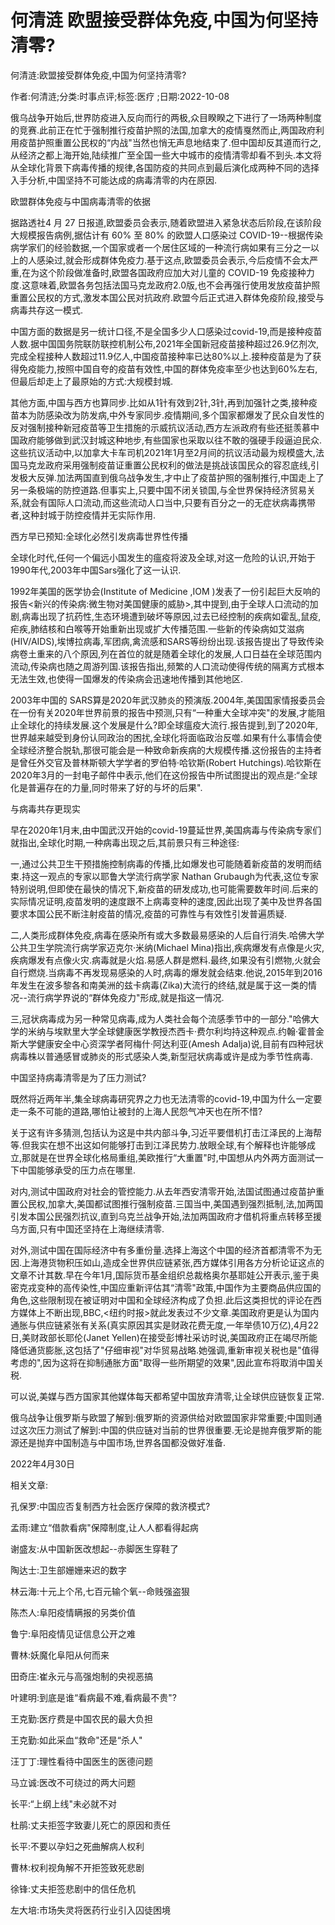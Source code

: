 # 何清涟  欧盟接受群体免疫,中国为何坚持清零?    
    
何清涟:欧盟接受群体免疫,中国为何坚持清零?    
作者:何清涟;分类:时事点评;标签:医疗 ;日期:2022-10-08    
俄乌战争开始后,世界防疫进入反向而行的两极,众目睽睽之下进行了一场两种制度的竞赛.此前正在忙于强制推行疫苗护照的法国,加拿大的疫情戛然而止,两国政府利用疫苗护照重置公民权的“内战"当然也悄无声息地结束了.但中国却反其道而行之,从经济之都上海开始,陆续推广至全国一些大中城市的疫情清零却看不到头.本文将从全球化背景下病毒传播的规律,各国防疫的共同点到最后演化成两种不同的选择入手分析,中国坚持不可能达成的病毒清零的内在原因.    
欧盟群体免疫与中国病毒清零的依据    
据路透社4 月 27 日报道,欧盟委员会表示,随着欧盟进入紧急状态后阶段,在该阶段大规模报告病例,据估计有 60% 至 80% 的欧盟人口感染过 COVID-19--根据传染病学家们的经验数据,一个国家或者一个居住区域的一种流行病如果有三分之一以上的人感染过,就会形成群体免疫力.基于这点,欧盟委员会表示,今后疫情不会太严重,在为这个阶段做准备时,欧盟各国政府应加大对儿童的 COVID-19 免疫接种力度.这意味着,欧盟各务包括法国马克龙政府2.0版,也不会再强行使用发放疫苗护照重置公民权的方式,激发本国公民对抗政府.欧盟今后正式进入群体免疫阶段,接受与病毒共存这一模式.    
中国方面的数据是另一统计口径,不是全国多少人口感染过covid-19,而是接种疫苗人数.据中国国务院联防联控机制公布,2021年全国新冠疫苗接种超过26.9亿剂次,完成全程接种人数超过11.9亿人,中国疫苗接种率已达80%以上.接种疫苗是为了获得免疫能力,按照中国自夸的疫苗有效性,中国的群体免疫率至少也达到60%左右,但最后却走上了最原始的方式:大规模封城.    
其他方面,中国与西方也算同步.比如从1针有效到2针,3针,再到加强针之类,接种疫苗本为防感染改为防发病,中外专家同步.疫情期间,多个国家都爆发了民众自发性的反对强制接种新冠疫苗等卫生措施的示威抗议活动,西方左派政府有些还挺羡慕中国政府能够做到武汉封城这种地步,有些国家也采取以往不敢的强硬手段逼迫民众.这些抗议活动中,以加拿大卡车司机2021年1月至2月间的抗议活动最为规模盛大,法国马克龙政府采用强制疫苗证重置公民权利的做法是挑战该国民众的容忍底线,引发极大反弹.加法两国直到俄乌战争发生,才中止了疫苗护照的强制推行,中国走上了另一条极端的防控道路.但事实上,只要中国不闭关锁国,与全世界保持经济贸易关系,就会有国际人口流动,而这些流动人口当中,只要有百分之一的无症状病毒携带者,这种封城于防控疫情并无实际作用.    
西方早已预知:全球化必然引发病毒世界性传播    
全球化时代,任何一个偏远小国发生的瘟疫将波及全球,对这一危险的认识,开始于1990年代,2003年中国Sars强化了这一认识.    
1992年美国的医学协会(Institute of Medicine ,IOM )发表了一份引起巨大反响的报告<新兴的传染病:微生物对美国健康的威胁>,其中提到,由于全球人口流动的加剧,病毒出现了抗药性,生态环境遭到破坏等原因,过去已经控制的疾病如霍乱,鼠疫,疟疾,肺结核和白喉等开始重新出现或扩大传播范围.一些新的传染病如艾滋病(HIV/AIDS),埃博拉病毒,军团病,禽流感和SARS等纷纷出现.该报告提出了导致传染病卷土重来的八个原因,列在首位的就是随着全球化的发展,人口日益在全球范围内流动,传染病也随之周游列国.该报告指出,频繁的人口流动使得传统的隔离方式根本无法生效,也使得一国爆发的传染病会迅速地传播到其他地区.    
2003年中国的 SARS算是2020年武汉肺炎的预演版.2004年,美国国家情报委员会在一份有关2020年世界前景的报告中预测,只有“一种重大全球冲突"的发展,才能阻止全球化的持续发展.这个发展是什么?即全球瘟疫大流行.报告提到,到了2020年,世界越来越受到身份认同政治的困扰,全球化将面临政治反噬.如果有什么事情会使全球经济整合脱轨,那很可能会是一种致命新疾病的大规模传播.这份报告的主持者是曾任外交官及普林斯顿大学学者的罗伯特·哈钦斯(Robert Hutchings).哈钦斯在2020年3月的一封电子邮件中表示,他们在这份报告中所试图提出的观点是:“全球化是普遍存在的力量,同时带来了好的与坏的后果".    
与病毒共存更现实    
早在2020年1月末,由中国武汉开始的covid-19蔓延世界,美国病毒与传染病专家们就指出,全球化时期,一种病毒出现之后,其前景只有三种途径:    
一,通过公共卫生干预措施控制病毒的传播,比如爆发也可能随着新疫苗的发明而结束.持这一观点的专家以耶鲁大学流行病学家 Nathan Grubaugh为代表,这位专家特别说明,但即使在最快的情况下,新疫苗的研发成功,也可能需要数年时间.后来的实际情况证明,疫苗发明的速度跟不上病毒变种的速度,因此出现了美中及世界各国要求本国公民不断注射疫苗的情况,疫苗的可靠性与有效性引发普遍质疑.    
二,人类形成群体免疫,病毒在感染所有或大多数最易感染的人后自行消失.哈佛大学公共卫生学院流行病学家迈克尔·米纳(Michael Mina)指出,疾病爆发有点像是火灾,疾病爆发有点像火灾.病毒就是火焰.易感人群是燃料.最终,如果没有引燃物,火就会自行燃烧.当病毒不再发现易感染的人时,病毒的爆发就会结束.他说,2015年到2016年发生在波多黎各和南美洲的兹卡病毒(Zika)大流行的终结,就是属于这一类的情况--流行病学界说的“群体免疫力"形成,就是指这一情况.    
三,冠状病毒成为另一种常见病毒,成为人类社会每个流感季节中的一部分."哈佛大学的米纳与埃默里大学全球健康医学教授杰西卡·费尔利均持这种观点.约翰·霍普金斯大学健康安全中心资深学者阿梅什·阿达利亚(Amesh Adalja)说,目前有四种冠状病毒株以普通感冒或肺炎的形式感染人类,新型冠状病毒或许是成为季节性病毒.    
中国坚持病毒清零是为了压力测试?    
既然将近两年半,集全球病毒研究界之力也无法清零的covid-19,中国为什么一定要走一条不可能的道路,哪怕让被封的上海人民怨气冲天也在所不惜?    
关于这有许多猜测,包括认为这是中共内部斗争,习近平要借机打击江泽民的上海帮等.但我实在想不出这如何能够打击到江泽民势力.放眼全球,有个解释也许能够成立,那就是在世界全球化格局重组,美欧推行“大重置"时,中国想从内外两方面测试一下中国能够承受的压力点在哪里.    
对内,测试中国政府对社会的管控能力.从去年西安清零开始,法国试图通过疫苗护重置公民权,加拿大,美国都试图推行强制疫苗.三国当中,美国遇到强烈抵制,法,加两国引发本国公民强烈抗议,直到乌克兰战争开始,法加两国政府才借机将重点转移至援乌方面,只有中国还坚持在上海继续清零.    
对外,测试中国在国际经济中有多重份量.选择上海这个中国的经济首都清零不为无因.上海港货物积压如山,造成全世界供应链紧张,西方媒体引用各方分析论证这点的文章不计其数.早在今年1月,国际货币基金组织总裁格奥尔基耶娃公开表示,鉴于奥密克戎变种的高传染性,中国应重新评估其“清零"政策,中国作为主要商品供应国的角色,这些限制现在被证明对中国和全球经济构成了负担.此后这类担忧的评论在西方媒体上不断出现,BBC,<纽约时报>就此发表过不少文章.美国政府更是认为国内通胀与供应链紧张有关系(真实原因其实是财政花费无度,一年举债10万亿),4月22日,美财政部长耶伦(Janet Yellen)在接受彭博社采访时说,美国政府正在竭尽所能降低通货膨胀,这包括了"仔细审视"对华贸易战略.她强调,重新审视关税也是"值得考虑的",因为这将在抑制通胀方面"取得一些所期望的效果",因此宣布将取消中国关税.    
可以说,美媒与西方国家其他媒体每天都希望中国放弃清零,让全球供应链恢复正常.    
俄乌战争让俄罗斯与欧盟了解到:俄罗斯的资源供给对欧盟国家非常重要;中国则通过这次压力测试了解到:中国的供应链对当前的世界很重要.无论是抛弃俄罗斯的能源还是抛弃中国制造与中国市场,世界各国都没做好准备.    
2022年4月30日    
    
相关文章:    
孔保罗:中国应否复制西方社会医疗保障的救济模式?    
孟雨:建立“借款看病"保障制度,让人人都看得起病    
谢盛友:从中国新医改想起--赤脚医生穿鞋了    
陶达士:卫生部姗姗来迟的数字    
林云海:十元上个吊,七百元输个氧--命贱强盗狠    
陈杰人:阜阳疫情瞒报的另类价值    
鲁宁:阜阳疫情见证信息公开之难    
曹林:妖魔化阜阳从何而来    
田奇庄:崔永元与高强炮制的央视恶搞    
叶建明:到底是谁“看病最不难,看病最不贵"?    
王克勤:医疗费是中国农民的最大负担    
王克勤:如此采血“救命"还是“杀人"    
汪丁丁:理性看待中国医生的医德问题    
马立诚:医改不可绕过的两大问题    
长平:“上纲上线"未必就不对    
杜鹃:丈夫拒签字致妻儿死亡的原因和责任    
长平:不要以孕妇之死曲解病人权利    
曹林:权利视角解不开拒签致死悲剧    
徐锋:丈夫拒签悲剧中的信任危机    
左大培:市场失灵将医药行业引入囚徒困境